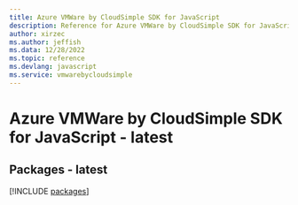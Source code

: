 ```yaml
---
title: Azure VMWare by CloudSimple SDK for JavaScript
description: Reference for Azure VMWare by CloudSimple SDK for JavaScript
author: xirzec
ms.author: jeffish
ms.data: 12/28/2022
ms.topic: reference
ms.devlang: javascript
ms.service: vmwarebycloudsimple
---
```

# Azure VMWare by CloudSimple SDK for JavaScript - latest
## Packages - latest
[!INCLUDE [packages](vmware-by-cloudsimple-index.md)]